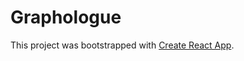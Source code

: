 # Graphologue

This project was bootstrapped with [Create React App](https://github.com/facebook/create-react-app).
